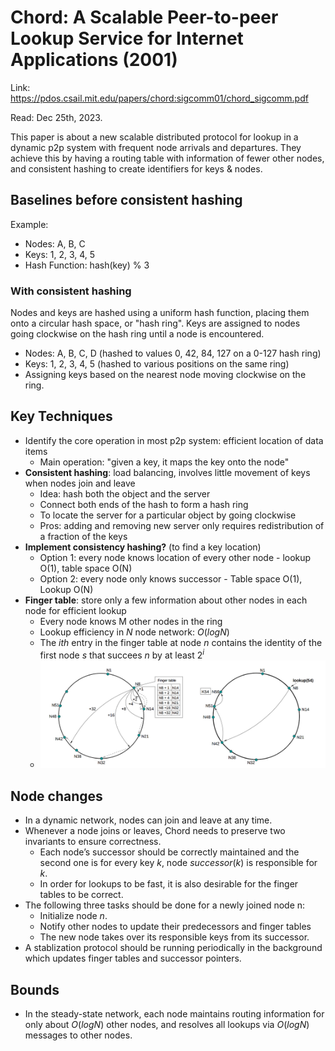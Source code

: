 # Chord: A Scalable Peer-to-peer Lookup Service for Internet Applications (2001)

Link: https://pdos.csail.mit.edu/papers/chord:sigcomm01/chord_sigcomm.pdf

Read: Dec 25th, 2023. 

This paper is about a new scalable distributed protocol for lookup in a dynamic p2p system with frequent node arrivals and departures. They achieve this by having a routing table with information of fewer other nodes, and consistent hashing to create identifiers for keys & nodes. 

## Baselines before consistent hashing 
Example:
* Nodes: A, B, C
* Keys: 1, 2, 3, 4, 5
* Hash Function: hash(key) % 3

### With consistent hashing 
Nodes and keys are hashed using a uniform hash function, placing them onto a circular hash space, or "hash ring". Keys are assigned to nodes going clockwise on the hash ring until a node is encountered.

* Nodes: A, B, C, D (hashed to values 0, 42, 84, 127 on a 0-127 hash ring)
* Keys: 1, 2, 3, 4, 5 (hashed to various positions on the same ring)
* Assigning keys based on the nearest node moving clockwise on the ring.

## Key Techniques 
* Identify the core operation in most p2p system: efficient location of data items
    *  Main operation: "given a key, it maps the key onto the node"  
* **Consistent hashing**: load balancing, involves little movement of keys when nodes join and leave
    *  Idea: hash both the object and the server
    *  Connect both ends of the hash to form a hash ring
    *  To locate the server for a particular object by going clockwise
    *  Pros: adding and removing new server only requires redistribution of a fraction of the keys
*  **Implement consistency hashing?** (to find a key location) 
    *  Option 1: every node knows location of every other node - lookup O(1), table space O(N)
    *  Option 2: every node only knows successor - Table space O(1), Lookup O(N)   
* **Finger table**: store only a few information about other nodes in each node for efficient lookup
    *  Every node knows M other nodes in the ring  
    *  Lookup efficiency in $N$ node network: $O(log N)$
    *  The $ith$ entry in the finger table at node $n$ contains the identity of the first node $s$ that succees $n$ by at least $2^i$
    *  ![Finger Table](images/43-chord/finter-table.png)

## Node changes

* In a dynamic network, nodes can join and leave at any time. 
* Whenever a node joins or leaves, Chord needs to preserve two invariants to ensure correctness. 
  * Each node’s successor should be correctly maintained and the second one is for every key $k$, node $successor(k)$ is responsible for $k$. 
  * In order for lookups to be fast, it is also desirable for the finger tables to be correct.
* The following three tasks should be done for a newly joined node n:
  * Initialize node $n$.
  * Notify other nodes to update their predecessors and finger tables
  * The new node takes over its responsible keys from its successor.
* A stablization protocol should be running periodically in the background which updates finger tables and successor pointers.

## Bounds

* In the steady-state network, each node maintains routing information for only about $O(log N)$ other nodes, and resolves all lookups via $O(log N)$ messages to other nodes.